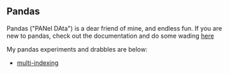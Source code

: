 ##  Pandas

Pandas ("PANel DAta") is a dear friend of mine, and endless fun. 
If you are new to pandas, check out the documentation and do some wading [here](https://pandas.pydata.org/)

My pandas experiments and drabbles are below:
* [multi-indexing](multi-indexing.ipynb)
